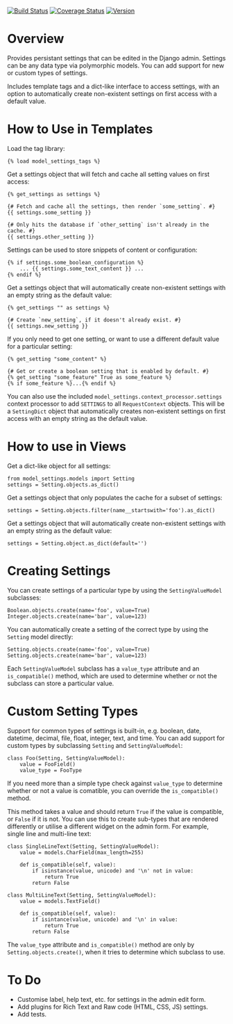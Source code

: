 [![Build Status](https://img.shields.io/travis/ixc/django-model-settings.svg)](https://travis-ci.org/ixc/django-model-settings)
[![Coverage Status](https://img.shields.io/coveralls/ixc/django-model-settings.svg)](https://coveralls.io/github/ixc/django-model-settings)
[![Version](https://img.shields.io/pypi/v/django-model-settings.svg)](https://pypi.python.org/pypi/django-model-settings)

# Overview

Provides persistant settings that can be edited in the Django admin. Settings
can be any data type via polymorphic models. You can add support for new or
custom types of settings.

Includes template tags and a dict-like interface to access settings, with an
option to automatically create non-existent settings on first access with a
default value.

# How to Use in Templates

Load the tag library:

    {% load model_settings_tags %}

Get a settings object that will fetch and cache all setting values on first
access:

    {% get_settings as settings %}

    {# Fetch and cache all the settings, then render `some_setting`. #}
    {{ settings.some_setting }}

    {# Only hits the database if `other_setting` isn't already in the cache. #}
    {{ settings.other_setting }}

Settings can be used to store snippets of content or configuration:

    {% if settings.some_boolean_configuration %}
        ... {{ settings.some_text_content }} ...
    {% endif %}

Get a settings object that will automatically create non-existent settings with
an empty string as the default value:

    {% get_settings "" as settings %}

    {# Create `new_setting`, if it doesn't already exist. #}
    {{ settings.new_setting }}

If you only need to get one setting, or want to use a different default value
for a particular setting:

    {% get_setting "some_content" %}

    {# Get or create a boolean setting that is enabled by default. #}
    {% get_setting "some_feature" True as some_feature %}
    {% if some_feature %}...{% endif %}

You can also use the included `model_settings.context_processor.settings`
context processor to add `SETTINGS` to all `RequestContext` objects. This
will be a `SettingDict` object that automatically creates non-existent
settings on first access with an empty string as the default value.

# How to use in Views

Get a dict-like object for all settings:

    from model_settings.models import Setting
    settings = Setting.objects.as_dict()

Get a settings object that only populates the cache for a subset of settings:

    settings = Setting.objects.filter(name__startswith='foo').as_dict()

Get a settings object that will automatically create non-existent settings with
an empty string as the default value:

    settings = Setting.object.as_dict(default='')

# Creating Settings

You can create settings of a particular type by using the `SettingValueModel`
subclasses:

    Boolean.objects.create(name='foo', value=True)
    Integer.objects.create(name='bar', value=123)

You can automatically create a setting of the correct type by using the
`Setting` model directly:

    Setting.objects.create(name='foo', value=True)
    Setting.objects.create(name='bar', value=123)

Each `SettingValueModel` subclass has a `value_type` attribute and an
`is_compatible()` method, which are used to determine whether or not the
subclass can store a particular value.

# Custom Setting Types

Support for common types of settings is built-in, e.g. boolean, date, datetime,
decimal, file, float, integer, text, and time. You can add support for custom
types by subclassing `Setting` and `SettingValueModel`:

    class Foo(Setting, SettingValueModel):
        value = FooField()
        value_type = FooType

If you need more than a simple type check against `value_type` to determine
whether or not a value is comatible, you can override the `is_compatible()`
method.

This method takes a value and should return `True` if the value is
compatible, or `False` if it is not. You can use this to create sub-types
that are rendered differently or utilise a different widget on the admin form.
For example, single line and multi-line text:

    class SingleLineText(Setting, SettingValueModel):
        value = models.CharField(max_length=255)

        def is_compatible(self, value):
            if isinstance(value, unicode) and '\n' not in value:
                return True
            return False

    class MultiLineText(Setting, SettingValueModel):
        value = models.TextField()

        def is_compatible(self, value):
            if isintance(value, unicode) and '\n' in value:
                return True
            return False

The `value_type` attribute and `is_compatible()` method are only by
`Setting.objects.create()`, when it tries to determine which subclass to use.

# To Do

  * Customise label, help text, etc. for settings in the admin edit form.
  * Add plugins for Rich Text and Raw code (HTML, CSS, JS) settings.
  * Add tests.
